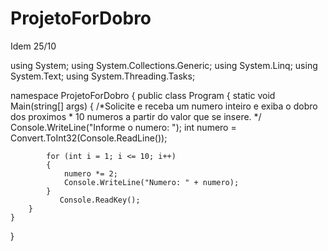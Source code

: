 # ProjetoForDobro
Idem 25/10

using System;
using System.Collections.Generic;
using System.Linq;
using System.Text;
using System.Threading.Tasks;

namespace ProjetoForDobro
{
    public class Program
    {
        static void Main(string[] args)
        {
            /*Solicite e receba  um numero inteiro e exiba o dobro dos proximos
             * 10 numeros a partir do valor que se insere.
            */
            Console.WriteLine("Informe o numero: ");
            int numero = Convert.ToInt32(Console.ReadLine());

            for (int i = 1; i <= 10; i++)
            {
                numero *= 2;
                Console.WriteLine("Numero: " + numero);
            }
               Console.ReadKey();
        }
    }
}

